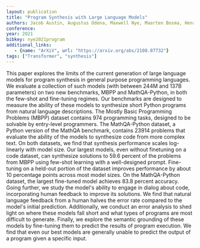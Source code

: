 ```yaml
---
layout: publication
title: "Program Synthesis with Large Language Models"
authors: Jacob Austin, Augustus Odena, Maxwell Nye, Maarten Bosma, Henryk Michalewski, David Dohan, Ellen Jiang, Carrie Cai, Michael Terry, Quoc Le, Charles Sutton
conference:
year: 2021
bibkey: nye2021program
additional_links:
   - {name: "ArXiV", url: "https://arxiv.org/abs/2108.07732"}
tags: ["Transformer", "synthesis"]
---
```

This paper explores the limits of the current generation of large language models for program synthesis in general purpose programming languages. We evaluate a collection of such models (with between 244M and 137B parameters) on two new benchmarks, MBPP and MathQA-Python, in both the few-shot and fine-tuning regimes. Our benchmarks are designed to measure the ability of these models to synthesize short Python programs from natural language descriptions. The Mostly Basic Programming Problems (MBPP) dataset contains 974 programming tasks, designed to be solvable by entry-level programmers. The MathQA-Python dataset, a Python version of the MathQA benchmark, contains 23914 problems that evaluate the ability of the models to synthesize code from more complex text. On both datasets, we find that synthesis performance scales log-linearly with model size. Our largest models, even without finetuning on a code dataset, can synthesize solutions to 59.6 percent of the problems from MBPP using few-shot learning with a well-designed prompt. Fine-tuning on a held-out portion of the dataset improves performance by about 10 percentage points across most model sizes. On the MathQA-Python dataset, the largest fine-tuned model achieves 83.8 percent accuracy. Going further, we study the model's ability to engage in dialog about code, incorporating human feedback to improve its solutions. We find that natural language feedback from a human halves the error rate compared to the model's initial prediction. Additionally, we conduct an error analysis to shed light on where these models fall short and what types of programs are most difficult to generate. Finally, we explore the semantic grounding of these models by fine-tuning them to predict the results of program execution. We find that even our best models are generally unable to predict the output of a program given a specific input.
